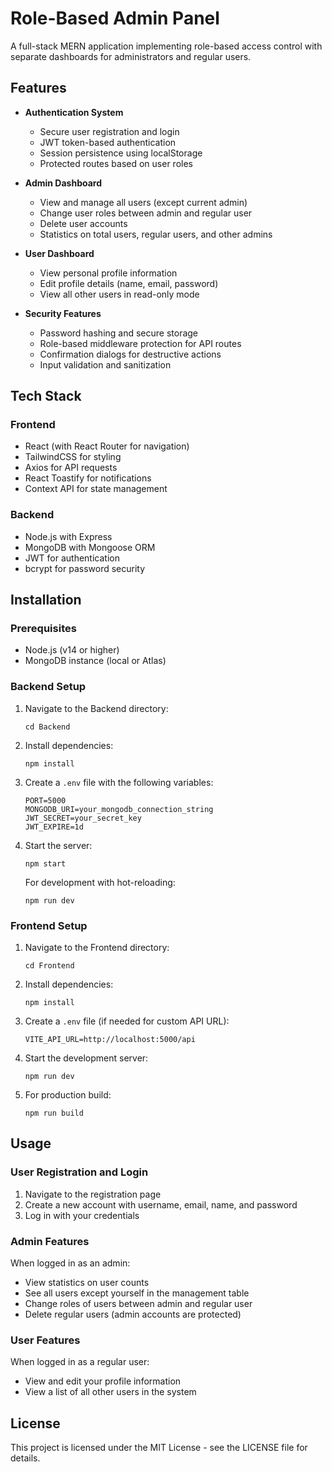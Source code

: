 # Role-Based Admin Panel

A full-stack MERN application implementing role-based access control with separate dashboards for administrators and regular users.

## Features

- **Authentication System**

  - Secure user registration and login
  - JWT token-based authentication
  - Session persistence using localStorage
  - Protected routes based on user roles

- **Admin Dashboard**

  - View and manage all users (except current admin)
  - Change user roles between admin and regular user
  - Delete user accounts
  - Statistics on total users, regular users, and other admins

- **User Dashboard**

  - View personal profile information
  - Edit profile details (name, email, password)
  - View all other users in read-only mode

- **Security Features**
  - Password hashing and secure storage
  - Role-based middleware protection for API routes
  - Confirmation dialogs for destructive actions
  - Input validation and sanitization

## Tech Stack

### Frontend

- React (with React Router for navigation)
- TailwindCSS for styling
- Axios for API requests
- React Toastify for notifications
- Context API for state management

### Backend

- Node.js with Express
- MongoDB with Mongoose ORM
- JWT for authentication
- bcrypt for password security

## Installation

### Prerequisites

- Node.js (v14 or higher)
- MongoDB instance (local or Atlas)

### Backend Setup

1. Navigate to the Backend directory:

   ```
   cd Backend
   ```

2. Install dependencies:

   ```
   npm install
   ```

3. Create a `.env` file with the following variables:

   ```
   PORT=5000
   MONGODB_URI=your_mongodb_connection_string
   JWT_SECRET=your_secret_key
   JWT_EXPIRE=1d
   ```

4. Start the server:
   ```
   npm start
   ```
   For development with hot-reloading:
   ```
   npm run dev
   ```

### Frontend Setup

1. Navigate to the Frontend directory:

   ```
   cd Frontend
   ```

2. Install dependencies:

   ```
   npm install
   ```

3. Create a `.env` file (if needed for custom API URL):

   ```
   VITE_API_URL=http://localhost:5000/api
   ```

4. Start the development server:

   ```
   npm run dev
   ```

5. For production build:
   ```
   npm run build
   ```

## Usage

### User Registration and Login

1. Navigate to the registration page
2. Create a new account with username, email, name, and password
3. Log in with your credentials

### Admin Features

When logged in as an admin:

- View statistics on user counts
- See all users except yourself in the management table
- Change roles of users between admin and regular user
- Delete regular users (admin accounts are protected)

### User Features

When logged in as a regular user:

- View and edit your profile information
- View a list of all other users in the system


## License

This project is licensed under the MIT License - see the LICENSE file for details.
